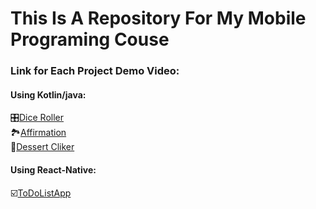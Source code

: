 # This Is A Repository For My Mobile Programing Couse

### Link for Each Project Demo Video:
#### Using Kotlin/java:
🎛️[Dice Roller](https://youtu.be/V9HnoTguZuE) <br>
:national_park:[Affirmation](https://youtu.be/gh7csHk2GTY) <br>
:cookie:[Dessert Cliker](https://youtu.be/C7dpAWSH1T4) <br>
#### Using React-Native:
☑️[ToDoListApp](https://youtube.com/shorts/JLsllf5KJEY?feature=share)<br>

